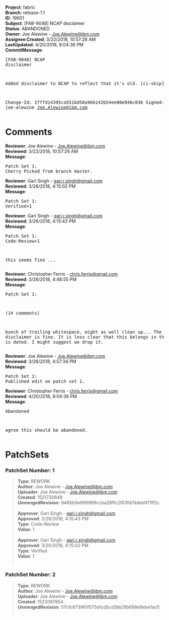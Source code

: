 <strong>Project</strong>: fabric</br><strong>Branch</strong>: release-1.1<br><strong>ID</strong>: 19601<br><strong>Subject</strong>: [FAB-9048] NCAP disclaimer<br><strong>Status</strong>: ABANDONED<br><strong>Owner</strong>: Joe Alewine - Joe.Alewine@ibm.com<br><strong>Assignee</strong>:<strong>Created</strong>: 3/22/2018, 10:57:28 AM<br><strong>LastUpdated</strong>: 4/20/2018, 8:04:36 PM<br><strong>CommitMessage</strong>:<br><pre>[FAB-9048] NCAP disclaimer

Added disclaimer to NCAP to reflect that it's old.
[ci-skip]

Change-Id: Ifffd14395ca551bd58a96b142b54ee00e846c036
Signed-off-by: joe-alewine <Joe.Alewine@ibm.com>
</pre><h1>Comments</h1><strong>Reviewer</strong>: Joe Alewine - Joe.Alewine@ibm.com<br><strong>Reviewed</strong>: 3/22/2018, 10:57:28 AM<br><strong>Message</strong>: <pre>Patch Set 1: Cherry Picked from branch master.</pre><strong>Reviewer</strong>: Gari Singh - gari.r.singh@gmail.com<br><strong>Reviewed</strong>: 3/26/2018, 4:15:02 PM<br><strong>Message</strong>: <pre>Patch Set 1: Verified+1</pre><strong>Reviewer</strong>: Gari Singh - gari.r.singh@gmail.com<br><strong>Reviewed</strong>: 3/26/2018, 4:15:43 PM<br><strong>Message</strong>: <pre>Patch Set 1: Code-Review+1

this seems fine ...</pre><strong>Reviewer</strong>: Christopher Ferris - chris.ferris@gmail.com<br><strong>Reviewed</strong>: 3/26/2018, 4:48:55 PM<br><strong>Message</strong>: <pre>Patch Set 1:

(14 comments)

bunch of trailing whitespace, might as well clean up... The disclaimer is fine. It is less clear that this belongs in the docs if it is dated. I might suggest we drop it.</pre><strong>Reviewer</strong>: Joe Alewine - Joe.Alewine@ibm.com<br><strong>Reviewed</strong>: 3/26/2018, 4:57:34 PM<br><strong>Message</strong>: <pre>Patch Set 2: Published edit on patch set 1.</pre><strong>Reviewer</strong>: Christopher Ferris - chris.ferris@gmail.com<br><strong>Reviewed</strong>: 4/20/2018, 8:04:36 PM<br><strong>Message</strong>: <pre>Abandoned

agree this should be abandoned.</pre><h1>PatchSets</h1><h3>PatchSet Number: 1</h3><blockquote><strong>Type</strong>: REWORK<br><strong>Author</strong>: Joe Alewine - Joe.Alewine@ibm.com<br><strong>Uploader</strong>: Joe Alewine - Joe.Alewine@ibm.com<br><strong>Created</strong>: 1521730648<br><strong>UnmergedRevision</strong>: 9495b0e956989ccba28ffc2f03fd7ddeb971ff2c<br><br><strong>Approver</strong>: Gari Singh - gari.r.singh@gmail.com<br><strong>Approved</strong>: 3/26/2018, 4:15:43 PM<br><strong>Type</strong>: Code-Review<br><strong>Value</strong>: 1<br><br><strong>Approver</strong>: Gari Singh - gari.r.singh@gmail.com<br><strong>Approved</strong>: 3/26/2018, 4:15:02 PM<br><strong>Type</strong>: Verified<br><strong>Value</strong>: 1<br><br></blockquote><h3>PatchSet Number: 2</h3><blockquote><strong>Type</strong>: REWORK<br><strong>Author</strong>: Joe Alewine - Joe.Alewine@ibm.com<br><strong>Uploader</strong>: Joe Alewine - Joe.Alewine@ibm.com<br><strong>Created</strong>: 1522097854<br><strong>UnmergedRevision</strong>: 57cfc673f40f573a1cd5cd3bb3fb698e9ebe1ac5<br><br></blockquote>